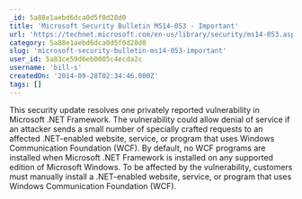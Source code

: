```yaml
---
_id: 5a88e1aebd6dca0d5f0d28d0
title: 'Microsoft Security Bulletin MS14-053 - Important'
url: 'https://technet.microsoft.com/en-us/library/security/ms14-053.aspx'
category: 5a88e1aebd6dca0d5f0d28d0
slug: 'microsoft-security-bulletin-ms14-053-important'
user_id: 5a83ce59d6eb0005c4ecda2c
username: 'bill-s'
createdOn: '2014-09-28T02:34:46.000Z'
tags: []
---
```


This security update resolves one privately reported vulnerability in Microsoft .NET Framework. The vulnerability could allow denial of service if an attacker sends a small number of specially crafted requests to an affected .NET-enabled website, service, or program that uses Windows Communication Foundation (WCF). By default, no WCF programs are installed when Microsoft .NET Framework is installed on any supported edition of Microsoft Windows. To be affected by the vulnerability, customers must manually install a .NET-enabled website, service, or program that uses Windows Communication Foundation (WCF).
